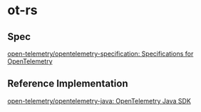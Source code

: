 # ot-rs

## Spec

[open-telemetry/opentelemetry-specification: Specifications for OpenTelemetry](https://github.com/open-telemetry/opentelemetry-specification)

## Reference Implementation

[open-telemetry/opentelemetry-java: OpenTelemetry Java SDK](https://github.com/open-telemetry/opentelemetry-java)

